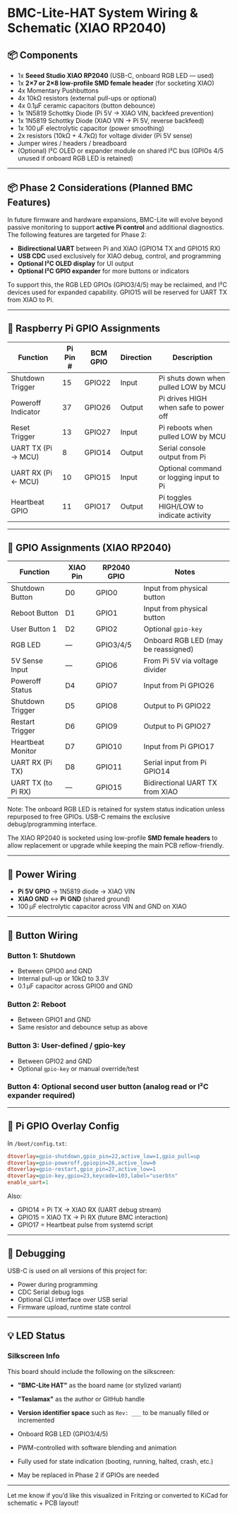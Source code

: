 # BMC-Lite-HAT System Wiring & Schematic (XIAO RP2040)

## 📦 Components

- 1x **Seeed Studio XIAO RP2040** (USB-C, onboard RGB LED — used)
- 1x **2×7 or 2×8 low-profile SMD female header** (for socketing XIAO)
- 4x Momentary Pushbuttons
- 4x 10kΩ resistors (external pull-ups or optional)
- 4x 0.1µF ceramic capacitors (button debounce)
- 1x 1N5819 Schottky Diode (Pi 5V → XIAO VIN, backfeed prevention)
- 1x 1N5819 Schottky Diode (XIAO VIN → Pi 5V, reverse backfeed)
- 1x 100 µF electrolytic capacitor (power smoothing)
- 2x resistors (10kΩ + 4.7kΩ) for voltage divider (Pi 5V sense)
- Jumper wires / headers / breadboard
- (Optional) I²C OLED or expander module on shared I²C bus (GPIOs 4/5 unused if onboard RGB LED is retained)

---

## 📦 Phase 2 Considerations (Planned BMC Features)

In future firmware and hardware expansions, BMC-Lite will evolve beyond passive monitoring to support **active Pi control** and additional diagnostics. The following features are targeted for Phase 2:

- **Bidirectional UART** between Pi and XIAO (GPIO14 TX and GPIO15 RX)
- **USB CDC** used exclusively for XIAO debug, control, and programming
- **Optional I²C OLED display** for UI output
- **Optional I²C GPIO expander** for more buttons or indicators

To support this, the RGB LED GPIOs (GPIO3/4/5) may be reclaimed, and I²C devices used for expanded capability. GPIO15 will be reserved for UART TX from XIAO to Pi.

---

## 🧭 Raspberry Pi GPIO Assignments

| Function            | Pi Pin # | BCM GPIO | Direction | Description                                  |
|---------------------|----------|----------|-----------|----------------------------------------------|
| Shutdown Trigger    | 15       | GPIO22   | Input     | Pi shuts down when pulled LOW by MCU         |
| Poweroff Indicator  | 37       | GPIO26   | Output    | Pi drives HIGH when safe to power off        |
| Reset Trigger       | 13       | GPIO27   | Input     | Pi reboots when pulled LOW by MCU            |
| UART TX (Pi → MCU)  | 8        | GPIO14   | Output    | Serial console output from Pi                |
| UART RX (Pi ← MCU)  | 10       | GPIO15   | Input     | Optional command or logging input to Pi      |
| Heartbeat GPIO      | 11       | GPIO17   | Output    | Pi toggles HIGH/LOW to indicate activity     |

---

## 🧭 GPIO Assignments (XIAO RP2040)

| Function            | XIAO Pin | RP2040 GPIO | Notes                             |
|---------------------|----------|-------------|-----------------------------------|
| Shutdown Button     | D0       | GPIO0       | Input from physical button        |
| Reboot Button       | D1       | GPIO1       | Input from physical button        |
| User Button 1       | D2       | GPIO2       | Optional `gpio-key`               |
| RGB LED             | —        | GPIO3/4/5   | Onboard RGB LED (may be reassigned) |
| 5V Sense Input      | —        | GPIO6       | From Pi 5V via voltage divider    |
| Poweroff Status     | D4       | GPIO7       | Input from Pi GPIO26              |
| Shutdown Trigger    | D5       | GPIO8       | Output to Pi GPIO22               |
| Restart Trigger     | D6       | GPIO9       | Output to Pi GPIO27               |
| Heartbeat Monitor   | D7       | GPIO10      | Input from Pi GPIO17              |
| UART RX (Pi TX)     | D8       | GPIO11      | Serial input from Pi GPIO14       |
| UART TX (to Pi RX)  | —        | GPIO15      | Bidirectional UART TX from XIAO   |

Note: The onboard RGB LED is retained for system status indication unless repurposed to free GPIOs. USB-C remains the exclusive debug/programming interface.

The XIAO RP2040 is socketed using low-profile **SMD female headers** to allow replacement or upgrade while keeping the main PCB reflow-friendly.

---

## 🔌 Power Wiring

- **Pi 5V GPIO** → 1N5819 diode → XIAO VIN
- **XIAO GND** ↔ **Pi GND** (shared ground)
- 100 µF electrolytic capacitor across VIN and GND on XIAO

---

## 🔘 Button Wiring

### Button 1: Shutdown
- Between GPIO0 and GND
- Internal pull-up or 10kΩ to 3.3V
- 0.1 µF capacitor across GPIO0 and GND

### Button 2: Reboot
- Between GPIO1 and GND
- Same resistor and debounce setup as above

### Button 3: User-defined / gpio-key
- Between GPIO2 and GND
- Optional `gpio-key` or manual override/test

### Button 4: Optional second user button (analog read or I²C expander required)

---

## 🔁 Pi GPIO Overlay Config

In `/boot/config.txt`:

```ini
dtoverlay=gpio-shutdown,gpio_pin=22,active_low=1,gpio_pull=up
dtoverlay=gpio-poweroff,gpiopin=26,active_low=0
dtoverlay=gpio-restart,gpio_pin=27,active_low=1
dtoverlay=gpio-key,gpio=23,keycode=103,label="userbtn"
enable_uart=1
```

Also:
- GPIO14 = Pi TX → XIAO RX (UART debug stream)
- GPIO15 = XIAO TX → Pi RX (future BMC interaction)
- GPIO17 = Heartbeat pulse from systemd script

---

## 🧪 Debugging

USB-C is used on all versions of this project for:
- Power during programming
- CDC Serial debug logs
- Optional CLI interface over USB serial
- Firmware upload, runtime state control

---

## 💡 LED Status

### Silkscreen Info
This board should include the following on the silkscreen:
- **"BMC-Lite HAT"** as the board name (or stylized variant)
- **"Teslamax"** as the author or GitHub handle
- **Version identifier space** such as `Rev: ___` to be manually filled or incremented


- Onboard RGB LED (GPIO3/4/5)
- PWM-controlled with software blending and animation
- Fully used for state indication (booting, running, halted, crash, etc.)
- May be replaced in Phase 2 if GPIOs are needed

---

Let me know if you’d like this visualized in Fritzing or converted to KiCad for schematic + PCB layout!

